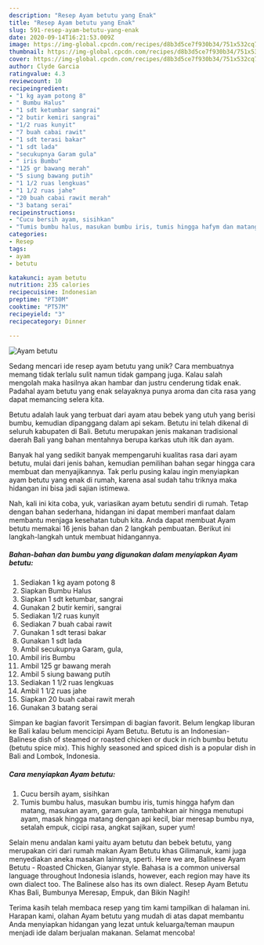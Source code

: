 ```yaml
---
description: "Resep Ayam betutu yang Enak"
title: "Resep Ayam betutu yang Enak"
slug: 591-resep-ayam-betutu-yang-enak
date: 2020-09-14T16:21:53.009Z
image: https://img-global.cpcdn.com/recipes/d8b3d5ce7f930b34/751x532cq70/ayam-betutu-foto-resep-utama.jpg
thumbnail: https://img-global.cpcdn.com/recipes/d8b3d5ce7f930b34/751x532cq70/ayam-betutu-foto-resep-utama.jpg
cover: https://img-global.cpcdn.com/recipes/d8b3d5ce7f930b34/751x532cq70/ayam-betutu-foto-resep-utama.jpg
author: Clyde Garcia
ratingvalue: 4.3
reviewcount: 10
recipeingredient:
- "1 kg ayam potong 8"
- " Bumbu Halus"
- "1 sdt ketumbar sangrai"
- "2 butir kemiri sangrai"
- "1/2 ruas kunyit"
- "7 buah cabai rawit"
- "1 sdt terasi bakar"
- "1 sdt lada"
- "secukupnya Garam gula"
- " iris Bumbu"
- "125 gr bawang merah"
- "5 siung bawang putih"
- "1 1/2 ruas lengkuas"
- "1 1/2 ruas jahe"
- "20 buah cabai rawit merah"
- "3 batang serai"
recipeinstructions:
- "Cucu bersih ayam, sisihkan"
- "Tumis bumbu halus, masukan bumbu iris, tumis hingga hafym dan matang, masukan ayam, garam gula, tambahkan air hingga menutupi ayam, masak hingga matang dengan api kecil, biar meresap bumbu nya, setalah empuk, cicipi rasa, angkat sajikan, super yum!"
categories:
- Resep
tags:
- ayam
- betutu

katakunci: ayam betutu 
nutrition: 235 calories
recipecuisine: Indonesian
preptime: "PT30M"
cooktime: "PT57M"
recipeyield: "3"
recipecategory: Dinner

---
```



![Ayam betutu](https://img-global.cpcdn.com/recipes/d8b3d5ce7f930b34/751x532cq70/ayam-betutu-foto-resep-utama.jpg)

Sedang mencari ide resep ayam betutu yang unik? Cara membuatnya memang tidak terlalu sulit namun tidak gampang juga. Kalau salah mengolah maka hasilnya akan hambar dan justru cenderung tidak enak. Padahal ayam betutu yang enak selayaknya punya aroma dan cita rasa yang dapat memancing selera kita.

Betutu adalah lauk yang terbuat dari ayam atau bebek yang utuh yang berisi bumbu, kemudian dipanggang dalam api sekam. Betutu ini telah dikenal di seluruh kabupaten di Bali. Betutu merupakan jenis makanan tradisional daerah Bali yang bahan mentahnya berupa karkas utuh itik dan ayam.

Banyak hal yang sedikit banyak mempengaruhi kualitas rasa dari ayam betutu, mulai dari jenis bahan, kemudian pemilihan bahan segar hingga cara membuat dan menyajikannya. Tak perlu pusing kalau ingin menyiapkan ayam betutu yang enak di rumah, karena asal sudah tahu triknya maka hidangan ini bisa jadi sajian istimewa.


Nah, kali ini kita coba, yuk, variasikan ayam betutu sendiri di rumah. Tetap dengan bahan sederhana, hidangan ini dapat memberi manfaat dalam membantu menjaga kesehatan tubuh kita. Anda dapat membuat Ayam betutu memakai 16 jenis bahan dan 2 langkah pembuatan. Berikut ini langkah-langkah untuk membuat hidangannya.

<!--inarticleads1-->

##### Bahan-bahan dan bumbu yang digunakan dalam menyiapkan Ayam betutu:

1. Sediakan 1 kg ayam potong 8
1. Siapkan  Bumbu Halus
1. Siapkan 1 sdt ketumbar, sangrai
1. Gunakan 2 butir kemiri, sangrai
1. Sediakan 1/2 ruas kunyit
1. Sediakan 7 buah cabai rawit
1. Gunakan 1 sdt terasi bakar
1. Gunakan 1 sdt lada
1. Ambil secukupnya Garam, gula,
1. Ambil  iris Bumbu
1. Ambil 125 gr bawang merah
1. Ambil 5 siung bawang putih
1. Sediakan 1 1/2 ruas lengkuas
1. Ambil 1 1/2 ruas jahe
1. Siapkan 20 buah cabai rawit merah
1. Gunakan 3 batang serai


Simpan ke bagian favorit Tersimpan di bagian favorit. Belum lengkap liburan ke Bali kalau belum mencicipi Ayam Betutu. Betutu is an Indonesian-Balinese dish of steamed or roasted chicken or duck in rich bumbu betutu (betutu spice mix). This highly seasoned and spiced dish is a popular dish in Bali and Lombok, Indonesia. 

<!--inarticleads2-->

##### Cara menyiapkan Ayam betutu:

1. Cucu bersih ayam, sisihkan
1. Tumis bumbu halus, masukan bumbu iris, tumis hingga hafym dan matang, masukan ayam, garam gula, tambahkan air hingga menutupi ayam, masak hingga matang dengan api kecil, biar meresap bumbu nya, setalah empuk, cicipi rasa, angkat sajikan, super yum!


Selain menu andalan kami yaitu ayam betutu dan bebek betutu, yang merupakan ciri dari rumah makan Ayam Betutu khas Gilimanuk, kami juga menyediakan aneka masakan lainnya, sperti. Here we are, Balinese Ayam Betutu - Roasted Chicken, Gianyar style. Bahasa is a common universal language throughout Indonesia islands, however, each region may have its own dialect too. The Balinese also has its own dialect. Resep Ayam Betutu Khas Bali, Bumbunya Meresap, Empuk, dan Bikin Nagih! 

Terima kasih telah membaca resep yang tim kami tampilkan di halaman ini. Harapan kami, olahan Ayam betutu yang mudah di atas dapat membantu Anda menyiapkan hidangan yang lezat untuk keluarga/teman maupun menjadi ide dalam berjualan makanan. Selamat mencoba!
